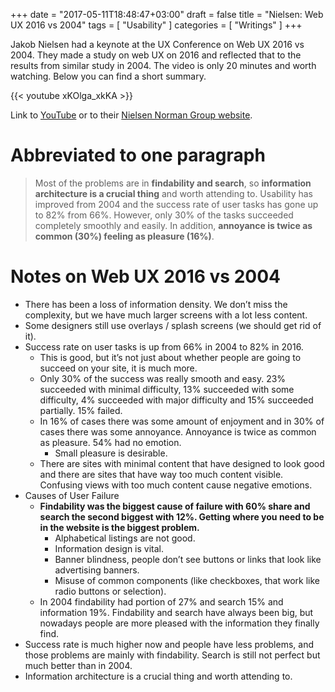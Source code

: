 +++
date = "2017-05-11T18:48:47+03:00"
draft = false
title = "Nielsen: Web UX 2016 vs 2004"
tags = [ "Usability" ]
categories = [ "Writings" ]
+++

Jakob Nielsen had a keynote at the UX Conference on Web UX 2016 vs 2004. They made a study on web UX on 2016 and reflected that to the results from similar study in 2004. The video is only 20 minutes and worth watching. Below you can find a short summary.

{{< youtube xKOlga_xkKA >}}

Link to [YouTube](https://www.youtube.com/watch?v=xKOlga_xkKA) or to their [Nielsen Norman Group website](https://www.nngroup.com/news/item/keynote/).

# Abbreviated to one paragraph

> Most of the problems are in **findability and search**, so **information architecture is a crucial thing** and worth attending to. Usability has improved from 2004 and the success rate of user tasks has gone up to 82% from 66%. However, only 30% of the tasks succeeded completely smoothly and easily. In addition, **annoyance is twice as common (30%) feeling as pleasure (16%)**.

# Notes on Web UX 2016 vs 2004

* There has been a loss of information density. We don’t miss the complexity, but we have much larger screens with a lot less content.
* Some designers still use overlays / splash screens (we should get rid of it).
* Success rate on user tasks is up from 66% in 2004 to 82% in 2016.
	* This is good, but it’s not just about whether people are going to succeed on your site, it is much more.
	* Only 30% of the success was really smooth and easy. 23% succeeded with minimal difficulty, 13% succeeded with some difficulty, 4% succeeded with major difficulty and 15% succeeded partially. 15% failed.
	* In 16% of cases there was some amount of enjoyment and in 30% of cases there was some annoyance. Annoyance is twice as common as pleasure. 54% had no emotion.
		* Small pleasure is desirable.
	* There are sites with minimal content that have designed to look good and there are sites that have way too much content visible. Confusing views with too much content cause negative emotions.
* Causes of User Failure
	* **Findability was the biggest cause of failure with 60% share and search the second biggest with 12%. Getting where you need to be in the website is the biggest problem.**
		* Alphabetical listings are not good.
		* Information design is vital.
		* Banner blindness, people don’t see buttons or links that look like advertising banners.
		* Misuse of common components (like checkboxes, that work like radio buttons or selection).
	* In 2004 findability had portion of 27% and search 15% and information 19%. Findability and search have always been big, but nowadays people are more pleased with the information they finally find.
* Success rate is much higher now and people have less problems, and those problems are mainly with findability. Search is still not perfect but much better than in 2004.
* Information architecture is a crucial thing and worth attending to.